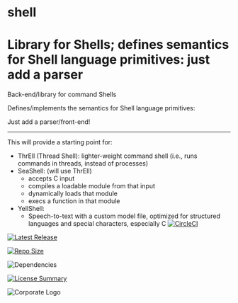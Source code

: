 # shell
Library for Shells;
defines semantics for Shell language primitives:
just add a parser
==========
Back-end/library for command Shells

Defines/implements the semantics for Shell language primitives:

Just add a parser/front-end!

-----
This will provide a starting point for:

- ThrEll (Thread Shell): lighter-weight command shell
  (i.e., runs commands in threads, instead of processes)
- SeaShell: (will use ThrEll)
  - accepts C input
  - compiles a loadable module from that input
  - dynamically loads that module
  - execs a function in that module
- YellShell:
  - Speech-to-text with a custom model file,
    optimized for structured languages and special characters,
    especially C
[![CircleCI](https://img.shields.io/circleci/build/github/InnovAnon-Inc/shell/?color=%23FF1100&logo=InnovAnon%2C%20Inc.&logoColor=%23FF1133&style=plastic)](https://circleci.com/gh/InnovAnon-Inc/shell/)

[![Latest Release](https://img.shields.io/github/commits-since/InnovAnon-Inc/shell//latest?color=%23FF1100&include_prereleases&logo=InnovAnon%2C%20Inc.&logoColor=%23FF1133&style=plastic)](https://github.com/InnovAnon-Inc/shell//releases/latest)

[![Repo Size](https://img.shields.io/github/repo-size/InnovAnon-Inc/shell/?color=%23FF1100&logo=InnovAnon%2C%20Inc.&logoColor=%23FF1133&style=plastic)](https://github.com/InnovAnon-Inc/shell/)

![Dependencies](https://img.shields.io/librariesio/github/InnovAnon-Inc/shell/?color=%23FF1100&style=plastic)

[![License Summary](https://img.shields.io/github/license/InnovAnon-Inc/shell/?color=%23FF1100&label=Free%20Code%20for%20a%20Free%20World%21&logo=InnovAnon%2C%20Inc.&logoColor=%23FF1133&style=plastic)](https://tldrlegal.com/license/unlicense#summary)

![Corporate Logo](https://i.imgur.com/UD8y4Is.gif)

